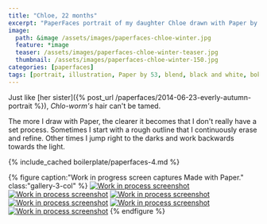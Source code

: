 ```yaml
---
title: "Chloe, 22 months"
excerpt: "PaperFaces portrait of my daughter Chloe drawn with Paper by 53 on an iPad."
image: 
  path: &image /assets/images/paperfaces-chloe-winter.jpg 
  feature: *image
  teaser: /assets/images/paperfaces-chloe-winter-teaser.jpg
  thumbnail: /assets/images/paperfaces-chloe-winter-150.jpg
categories: [paperfaces]
tags: [portrait, illustration, Paper by 53, blend, black and white, bokeh, twins]
---
```


Just like [her sister]({% post_url /paperfaces/2014-06-23-everly-autumn-portrait %}), *Chlo-worm's* hair can't be tamed.

The more I draw with Paper, the clearer it becomes that I don't really have a set process. Sometimes I start with a rough outline that I continuously erase and refine. Other times I jump right to the darks and work backwards towards the light.

{% include_cached boilerplate/paperfaces-4.md %}

{% figure caption:"Work in progress screen captures Made with Paper." class:"gallery-3-col" %}
[![Work in process screenshot](/assets/images/paperfaces-chloe-winter-process-1-600.jpg)](/assets/images/paperfaces-chloe-winter-process-1-lg.jpg) [![Work in process screenshot](/assets/images/paperfaces-chloe-winter-process-2-600.jpg)](/assets/images/paperfaces-chloe-winter-process-2-lg.jpg) [![Work in process screenshot](/assets/images/paperfaces-chloe-winter-process-3-600.jpg)](/assets/images/paperfaces-chloe-winter-process-3-lg.jpg) [![Work in process screenshot](/assets/images/paperfaces-chloe-winter-process-4-600.jpg)](/assets/images/paperfaces-chloe-winter-process-4-lg.jpg) [![Work in process screenshot](/assets/images/paperfaces-chloe-winter-process-5-600.jpg)](/assets/images/paperfaces-chloe-winter-process-5-lg.jpg) [![Work in process screenshot](/assets/images/paperfaces-chloe-winter-process-6-600.jpg)](/assets/images/paperfaces-chloe-winter-process-6-lg.jpg)
{% endfigure %}

